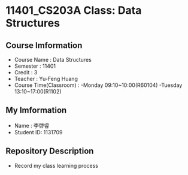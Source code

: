 # 11401_CS203A Class: Data Structures
## Course Imformation
- Course Name : Data Structures
- Semester : 11401
- Credit : 3
- Teacher : Yu-Feng Huang
- Course Time(Classroom) :
  -Monday 09:10~10:00(R60104)
  -Tuesday 13:10~17:00(R1102)
## My Imformation
- Name : 李啓睿
- Student ID: 1131709
## Repository Description
- Record my class learning process
